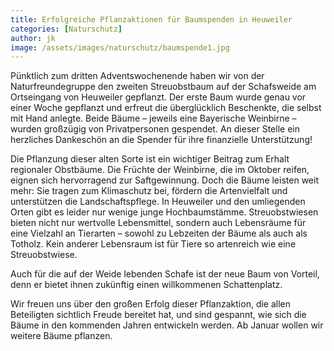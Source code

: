 ```yaml
---
title: Erfolgreiche Pflanzaktionen für Baumspenden in Heuweiler
categories: [Naturschutz]
author: jk
image: /assets/images/naturschutz/baumspende1.jpg
---
```


Pünktlich zum dritten Adventswochenende haben wir von der Naturfreundegruppe den zweiten Streuobstbaum auf der Schafsweide am Ortseingang von Heuweiler gepflanzt. Der erste Baum wurde genau vor einer Woche gepflanzt und erfreut die überglücklich Beschenkte, die selbst mit Hand anlegte. Beide Bäume – jeweils eine Bayerische Weinbirne – wurden großzügig von Privatpersonen gespendet. An dieser Stelle ein herzliches Dankeschön an die Spender für ihre finanzielle Unterstützung!

Die Pflanzung dieser alten Sorte ist ein wichtiger Beitrag zum Erhalt regionaler Obstbäume. Die Früchte der Weinbirne, die im Oktober reifen, eignen sich hervorragend zur Saftgewinnung. Doch die Bäume leisten weit mehr: Sie tragen zum Klimaschutz bei, fördern die Artenvielfalt und unterstützen die Landschaftspflege. In Heuweiler und den umliegenden Orten gibt es leider nur wenige junge Hochbaumstämme. Streuobstwiesen bieten nicht nur wertvolle Lebensmittel, sondern auch Lebensräume für eine Vielzahl an Tierarten – sowohl zu Lebzeiten der Bäume als auch als Totholz. Kein anderer Lebensraum ist für Tiere so artenreich wie eine Streuobstwiese.

Auch für die auf der Weide lebenden Schafe ist der neue Baum von Vorteil, denn er bietet ihnen zukünftig einen willkommenen Schattenplatz.

Wir freuen uns über den großen Erfolg dieser Pflanzaktion, die allen Beteiligten sichtlich Freude bereitet hat, und sind gespannt, wie sich die Bäume in den kommenden Jahren entwickeln werden. Ab Januar wollen wir weitere Bäume pflanzen.
